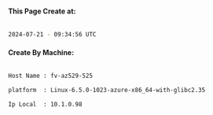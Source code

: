 
   
#### This Page Create at:

```bash

2024-07-21 - 09:34:56 UTC

```

#### Create By Machine:

```bash

Host Name : fv-az529-525

platform  : Linux-6.5.0-1023-azure-x86_64-with-glibc2.35

Ip Local  : 10.1.0.98

```

